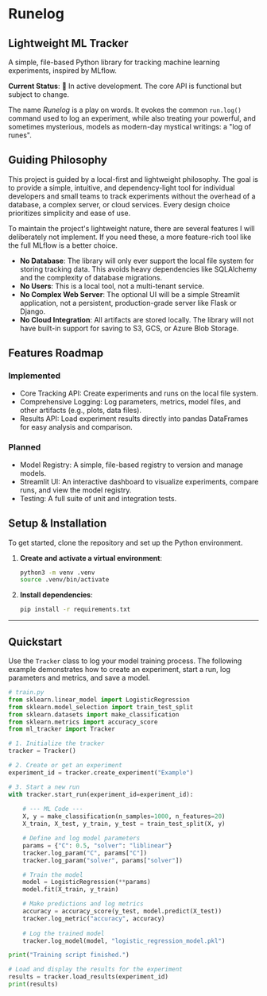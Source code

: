 # Runelog
## Lightweight ML Tracker

A simple, file-based Python library for tracking machine learning experiments, inspired by MLflow.

**Current Status**: 🚧 In active development. The core API is functional but subject to change.

The name *Runelog* is a play on words. It evokes the common `run.log()` command used to log an experiment, while also treating your powerful, and sometimes mysterious, models as modern-day mystical writings: a "log of runes".

## Guiding Philosophy

This project is guided by a local-first and lightweight philosophy. The goal is to provide a simple, intuitive, and dependency-light tool for individual developers and small teams to track experiments without the overhead of a database, a complex server, or cloud services. Every design choice prioritizes simplicity and ease of use.

To maintain the project's lightweight nature, there are several features I will deliberately not implement. If you need these, a more feature-rich tool like the full MLflow is a better choice.

- **No Database**: The library will only ever support the local file system for storing tracking data. This avoids heavy dependencies like SQLAlchemy and the complexity of database migrations.
- **No Users**: This is a local tool, not a multi-tenant service.
- **No Complex Web Server**: The optional UI will be a simple Streamlit application, not a persistent, production-grade server like Flask or Django.
- **No Cloud Integration**: All artifacts are stored locally. The library will not have built-in support for saving to S3, GCS, or Azure Blob Storage.

## Features Roadmap

### Implemented
- Core Tracking API: Create experiments and runs on the local file system.
- Comprehensive Logging: Log parameters, metrics, model files, and other artifacts (e.g., plots, data files).
- Results API: Load experiment results directly into pandas DataFrames for easy analysis and comparison.

### Planned 

- Model Registry: A simple, file-based registry to version and manage models.
- Streamlit UI: An interactive dashboard to visualize experiments, compare runs, and view the model registry.
- Testing: A full suite of unit and integration tests.


## Setup & Installation

To get started, clone the repository and set up the Python environment.

1.  **Create and activate a virtual environment**:

    ```bash
    python3 -m venv .venv
    source .venv/bin/activate
    ```

2.  **Install dependencies**:

    ```bash
    pip install -r requirements.txt
    ```

-----

## Quickstart

Use the `Tracker` class to log your model training process. The following example demonstrates how to create an experiment, start a run, log parameters and metrics, and save a model.

```python
# train.py
from sklearn.linear_model import LogisticRegression
from sklearn.model_selection import train_test_split
from sklearn.datasets import make_classification
from sklearn.metrics import accuracy_score
from ml_tracker import Tracker

# 1. Initialize the tracker
tracker = Tracker()

# 2. Create or get an experiment
experiment_id = tracker.create_experiment("Example")

# 3. Start a new run
with tracker.start_run(experiment_id=experiment_id):
    
    # --- ML Code ---
    X, y = make_classification(n_samples=1000, n_features=20)
    X_train, X_test, y_train, y_test = train_test_split(X, y)

    # Define and log model parameters
    params = {"C": 0.5, "solver": "liblinear"}
    tracker.log_param("C", params["C"])
    tracker.log_param("solver", params["solver"])

    # Train the model
    model = LogisticRegression(**params)
    model.fit(X_train, y_train)

    # Make predictions and log metrics
    accuracy = accuracy_score(y_test, model.predict(X_test))
    tracker.log_metric("accuracy", accuracy)
    
    # Log the trained model
    tracker.log_model(model, "logistic_regression_model.pkl")

print("Training script finished.")

# Load and display the results for the experiment
results = tracker.load_results(experiment_id)
print(results)
```